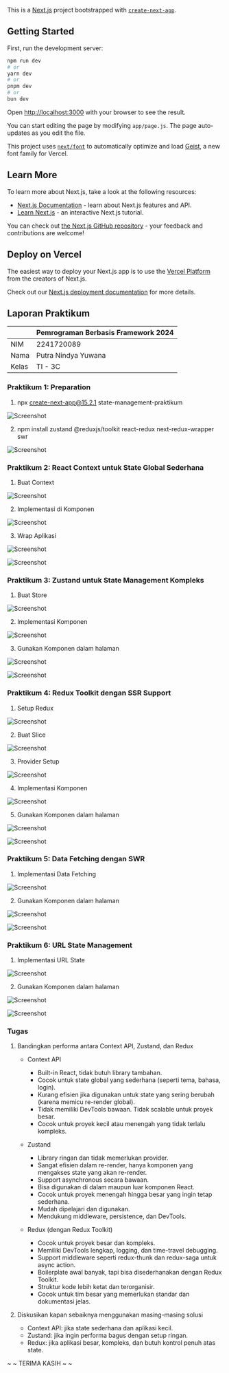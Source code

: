 This is a [Next.js](https://nextjs.org) project bootstrapped with [`create-next-app`](https://github.com/vercel/next.js/tree/canary/packages/create-next-app).

## Getting Started

First, run the development server:

```bash
npm run dev
# or
yarn dev
# or
pnpm dev
# or
bun dev
```

Open [http://localhost:3000](http://localhost:3000) with your browser to see the result.

You can start editing the page by modifying `app/page.js`. The page auto-updates as you edit the file.

This project uses [`next/font`](https://nextjs.org/docs/app/building-your-application/optimizing/fonts) to automatically optimize and load [Geist](https://vercel.com/font), a new font family for Vercel.

## Learn More

To learn more about Next.js, take a look at the following resources:

- [Next.js Documentation](https://nextjs.org/docs) - learn about Next.js features and API.
- [Learn Next.js](https://nextjs.org/learn) - an interactive Next.js tutorial.

You can check out [the Next.js GitHub repository](https://github.com/vercel/next.js) - your feedback and contributions are welcome!

## Deploy on Vercel

The easiest way to deploy your Next.js app is to use the [Vercel Platform](https://vercel.com/new?utm_medium=default-template&filter=next.js&utm_source=create-next-app&utm_campaign=create-next-app-readme) from the creators of Next.js.

Check out our [Next.js deployment documentation](https://nextjs.org/docs/app/building-your-application/deploying) for more details.


## Laporan Praktikum

|  | Pemrograman Berbasis Framework 2024 |
|--|--|
| NIM |  2241720089 |
| Nama |  Putra Nindya Yuwana |
| Kelas | TI - 3C |
  

### Praktikum 1: Preparation

1. npx create-next-app@15.2.1 state-management-praktikum

![Screenshot](assets-report/11.png)

2. npm install zustand @reduxjs/toolkit react-redux next-redux-wrapper swr	 

![Screenshot](assets-report/12.png)


### Praktikum 2: React Context untuk State Global Sederhana

1. Buat Context	

![Screenshot](assets-report/21.png)

2. Implementasi di Komponen	 

![Screenshot](assets-report/22.png)

3. Wrap Aplikasi	 

![Screenshot](assets-report/23.png)

![Screenshot](assets-report/2h.png)


### Praktikum 3: Zustand untuk State Management Kompleks

1. Buat Store

![Screenshot](assets-report/31.png)

2. Implementasi Komponen	 

![Screenshot](assets-report/32.png)

3. Gunakan Komponen dalam halaman

![Screenshot](assets-report/33.png)

![Screenshot](assets-report/3h.png)


### Praktikum 4: Redux Toolkit dengan SSR Support

1. Setup Redux	 

![Screenshot](assets-report/41.png)

2. Buat Slice	 

![Screenshot](assets-report/42.png)

3. Provider Setup	 

![Screenshot](assets-report/43.png)

4. Implementasi Komponen	 

![Screenshot](assets-report/44.png)

5. Gunakan Komponen dalam halaman	 
 
![Screenshot](assets-report/45.png)

![Screenshot](assets-report/4h.png)


### Praktikum 5: Data Fetching dengan SWR

1. Implementasi Data Fetching	 

![Screenshot](assets-report/51.png)

2. Gunakan Komponen dalam halaman	

![Screenshot](assets-report/52.png)

![Screenshot](assets-report/5h.png)
 

### Praktikum 6: URL State Management

1. Implementasi URL State	 

![Screenshot](assets-report/61.png.png)

2. Gunakan Komponen dalam halaman

![Screenshot](assets-report/62.png)
 
![Screenshot](assets-report/6h.png)


### Tugas


1. Bandingkan performa antara Context API, Zustand, dan Redux

    - Context API
        - Built-in React, tidak butuh library tambahan. 
        - Cocok untuk state global yang sederhana (seperti tema, bahasa, login).
        - Kurang efisien jika digunakan untuk state yang sering berubah (karena memicu re-render global).
        - Tidak memiliki DevTools bawaan. Tidak scalable untuk proyek besar.
        - Cocok untuk proyek kecil atau menengah yang tidak terlalu kompleks.

    - Zustand
        - Library ringan dan tidak memerlukan provider. 
        - Sangat efisien dalam re-render, hanya komponen yang mengakses state yang akan re-render. 
        - Support asynchronous secara bawaan. 
        - Bisa digunakan di dalam maupun luar komponen React. 
        - Cocok untuk proyek menengah hingga besar yang ingin tetap sederhana. 
        - Mudah dipelajari dan digunakan. 
        - Mendukung middleware, persistence, dan DevTools.

    - Redux (dengan Redux Toolkit) 
        - Cocok untuk proyek besar dan kompleks. 
        - Memiliki DevTools lengkap, logging, dan time-travel debugging. 
        - Support middleware seperti redux-thunk dan redux-saga untuk async action. 
        - Boilerplate awal banyak, tapi bisa disederhanakan dengan Redux Toolkit. 
        - Struktur kode lebih ketat dan terorganisir. 
        - Cocok untuk tim besar yang memerlukan standar dan dokumentasi jelas.


2. Diskusikan kapan sebaiknya menggunakan masing-masing solusi

    - Context API: jika state sederhana dan aplikasi kecil. 
    - Zustand: jika ingin performa bagus dengan setup ringan. 
    - Redux: jika aplikasi besar, kompleks, dan butuh kontrol penuh atas state.





~ ~ TERIMA KASIH ~ ~



